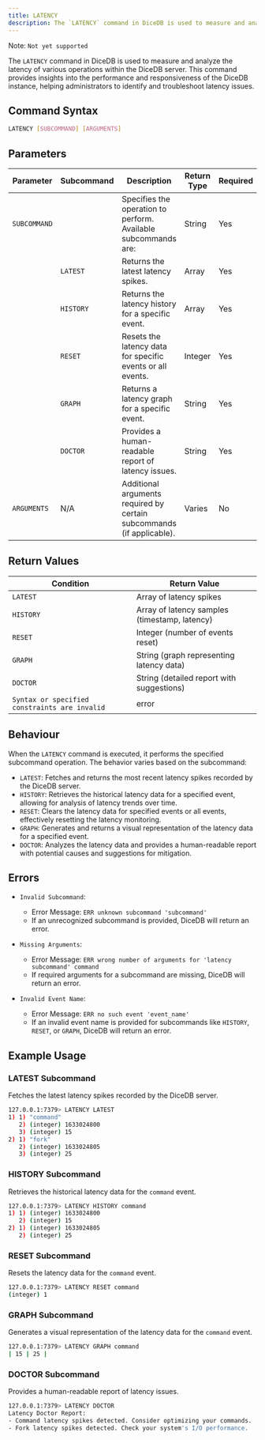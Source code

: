 ```yaml
---
title: LATENCY
description: The `LATENCY` command in DiceDB is used to measure and analyze the latency of various operations within the DiceDB server. This command provides insights into the performance and responsiveness of the DiceDB instance, helping administrators to identify and troubleshoot latency issues.
---
```


Note: `Not yet supported`

The `LATENCY` command in DiceDB is used to measure and analyze the latency of various operations within the DiceDB server. This command provides insights into the performance and responsiveness of the DiceDB instance, helping administrators to identify and troubleshoot latency issues.

## Command Syntax

```bash
LATENCY [SUBCOMMAND] [ARGUMENTS]
```

## Parameters

| Parameter    | Subcommand | Description                                                           | Return Type | Required |
| ------------ | ---------- | --------------------------------------------------------------------- | ----------- | -------- |
| `SUBCOMMAND` |            | Specifies the operation to perform. Available subcommands are:        | String      | Yes      |
|              | `LATEST`   | Returns the latest latency spikes.                                    | Array       | Yes      |
|              | `HISTORY`  | Returns the latency history for a specific event.                     | Array       | Yes      |
|              | `RESET`    | Resets the latency data for specific events or all events.            | Integer     | Yes      |
|              | `GRAPH`    | Returns a latency graph for a specific event.                         | String      | Yes      |
|              | `DOCTOR`   | Provides a human-readable report of latency issues.                   | String      | Yes      |
| `ARGUMENTS`  | N/A        | Additional arguments required by certain subcommands (if applicable). | Varies      | No       |

## Return Values

| Condition                                     | Return Value                                  |
| --------------------------------------------- | --------------------------------------------- |
| `LATEST`                                      | Array of latency spikes                       |
| `HISTORY`                                     | Array of latency samples (timestamp, latency) |
| `RESET`                                       | Integer (number of events reset)              |
| `GRAPH`                                       | String (graph representing latency data)      |
| `DOCTOR`                                      | String (detailed report with suggestions)     |
| `Syntax or specified constraints are invalid` | error                                         |

## Behaviour

When the `LATENCY` command is executed, it performs the specified subcommand operation. The behavior varies based on the subcommand:

- `LATEST`: Fetches and returns the most recent latency spikes recorded by the DiceDB server.
- `HISTORY`: Retrieves the historical latency data for a specified event, allowing for analysis of latency trends over time.
- `RESET`: Clears the latency data for specified events or all events, effectively resetting the latency monitoring.
- `GRAPH`: Generates and returns a visual representation of the latency data for a specified event.
- `DOCTOR`: Analyzes the latency data and provides a human-readable report with potential causes and suggestions for mitigation.

## Errors

- `Invalid Subcommand`:

  - Error Message: `ERR unknown subcommand 'subcommand'`
  - If an unrecognized subcommand is provided, DiceDB will return an error.

- `Missing Arguments`:

  - Error Message: `ERR wrong number of arguments for 'latency subcommand' command`
  - If required arguments for a subcommand are missing, DiceDB will return an error.

- `Invalid Event Name`:

  - Error Message: `ERR no such event 'event_name'`
  - If an invalid event name is provided for subcommands like `HISTORY`, `RESET`, or `GRAPH`, DiceDB will return an error.

## Example Usage

### LATEST Subcommand

Fetches the latest latency spikes recorded by the DiceDB server.

```bash
127.0.0.1:7379> LATENCY LATEST
1) 1) "command"
   2) (integer) 1633024800
   3) (integer) 15
2) 1) "fork"
   2) (integer) 1633024805
   3) (integer) 25
```

### HISTORY Subcommand

Retrieves the historical latency data for the `command` event.

```bash
127.0.0.1:7379> LATENCY HISTORY command
1) 1) (integer) 1633024800
   2) (integer) 15
2) 1) (integer) 1633024805
   2) (integer) 25
```

### RESET Subcommand

Resets the latency data for the `command` event.

```bash
127.0.0.1:7379> LATENCY RESET command
(integer) 1
```

### GRAPH Subcommand

Generates a visual representation of the latency data for the `command` event.

```bash
127.0.0.1:7379> LATENCY GRAPH command
| 15 | 25 |
```

### DOCTOR Subcommand

Provides a human-readable report of latency issues.

```bash
127.0.0.1:7379> LATENCY DOCTOR
Latency Doctor Report:
- Command latency spikes detected. Consider optimizing your commands.
- Fork latency spikes detected. Check your system's I/O performance.
```
